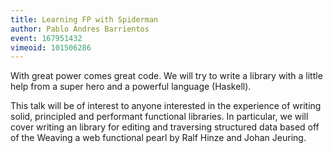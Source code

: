 ```yaml
---
title: Learning FP with Spiderman
author: Pablo Andres Barrientos
event: 167951432
vimeoid: 101506286
---
```


With great power comes great code. We will try to write a library with a little
help from a super hero and a powerful language (Haskell).

This talk will be of interest to anyone interested in the experience of writing
solid, principled and performant functional libraries. In particular, we will
cover writing an library for editing and traversing structured data based off
of the Weaving a web functional pearl by Ralf Hinze and Johan Jeuring. 
